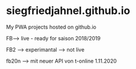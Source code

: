 # siegfriedjahnel.github.io
My PWA projects hosted on github.io

FB--> live - ready for saison 2018/2019

FB2 --> experimantal --> not live
<p>fb20n --> mit neuer API von t-online 1.11.2020</p>
